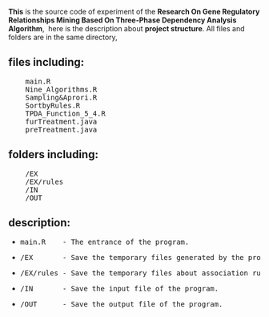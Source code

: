 **This** is the source code of experiment of the **Research On Gene Regulatory Relationships Mining Based On Three-Phase Dependency Analysis Algorithm**,
 here is the description about **project structure**.
All files and folders are in the same directory,
## files including:
  <pre>
    main.R
    Nine_Algorithms.R
    Sampling&Aprori.R
    SortbyRules.R
    TPDA_Function_5_4.R
    furTreatment.java
    preTreatment.java</pre>
## folders including:
  <pre>
    /EX
    /EX/rules
    /IN
    /OUT</pre>
## description:
* <pre>main.R    - The entrance of the program.</pre>
* <pre>/EX       - Save the temporary files generated by the program.</pre>
* <pre>/EX/rules - Save the temporary files about association rules.</pre>
* <pre>/IN       - Save the input file of the program.</pre>
* <pre>/OUT      - Save the output file of the program.</pre>

